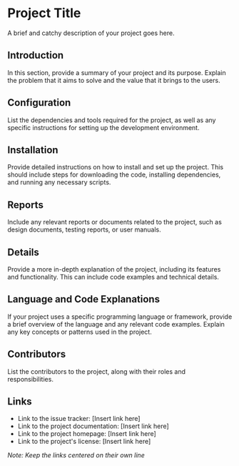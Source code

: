 # Project Title

A brief and catchy description of your project goes here.

## Introduction

In this section, provide a summary of your project and its purpose. Explain the problem that it aims to solve and the value that it brings to the users.

## Configuration

List the dependencies and tools required for the project, as well as any specific instructions for setting up the development environment.

## Installation

Provide detailed instructions on how to install and set up the project. This should include steps for downloading the code, installing dependencies, and running any necessary scripts.

## Reports

Include any relevant reports or documents related to the project, such as design documents, testing reports, or user manuals.

## Details

Provide a more in-depth explanation of the project, including its features and functionality. This can include code examples and technical details.

## Language and Code Explanations

If your project uses a specific programming language or framework, provide a brief overview of the language and any relevant code examples. Explain any key concepts or patterns used in the project.

## Contributors

List the contributors to the project, along with their roles and responsibilities.

## Links

- Link to the issue tracker: [Insert link here]
- Link to the project documentation: [Insert link here]
- Link to the project homepage: [Insert link here]
- Link to the project's license: [Insert link here]

_Note: Keep the links centered on their own line_
